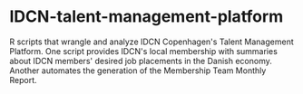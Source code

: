 # IDCN-talent-management-platform
R scripts that wrangle and analyze IDCN Copenhagen's Talent Management Platform. One script provides IDCN's local membership with summaries about IDCN members' desired job placements in the Danish economy. Another automates the generation of the Membership Team Monthly Report.
